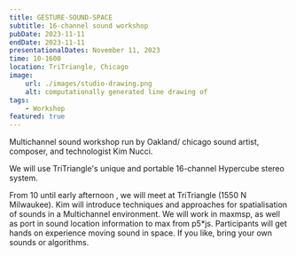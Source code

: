 ```yaml
---
title: GESTURE-SOUND-SPACE
subtitle: 16-channel sound workshop
pubDate: 2023-11-11
endDate: 2023-11-11
presentationalDates: November 11, 2023
time: 10-1600
location: TriTriangle, Chicago
image:
    url: ./images/studio-drawing.png
    alt: computationally generated line drawing of 
tags:
    - Workshop
featured: true
---
```


Multichannel sound workshop run by Oakland/ chicago sound artist, composer, and technologist Kim Nucci.

We will use TriTriangle's unique and portable 16-channel Hypercube stereo system.

From 10 until early afternoon , we will meet at TriTriangle (1550 N Milwaukee). Kim will introduce techniques and approaches for spatialisation of sounds in a Multichannel environment. We will work in maxmsp, as well as port in sound location information to max from p5\*js. Participants will get hands on experience moving sound in space. If you like, bring your own sounds or algorithms.
